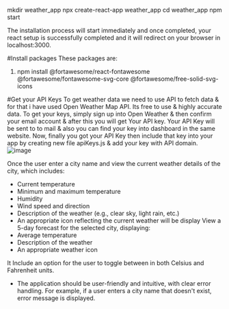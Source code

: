 
mkdir weather_app
npx create-react-app weather_app
cd weather_app
npm start

The installation process will start immediately and once completed, your react setup is successfully completed and it will redirect on your browser in localhost:3000.

#Install packages
These packages are:
1) npm install @fortawesome/react-fontawesome @fortawesome/fontawesome-svg-core @fortawesome/free-solid-svg-icons

#Get your API Keys
To get weather data we need to use API to fetch data & for that i have used Open Weather Map API. Its free to use & highly accurate data.
To get your keys, simply sign up into Open Weather & then confirm your email account & after this you will get Your API key. Your API Key will be sent to to mail & also you can find your key into dashboard in the same website.
Now, finally you got your API Key then include that key into your app by creating new file apiKeys.js & add your key with API domain.
![image](https://github.com/chaitra-k123/weatherapp_app/assets/52915210/7101d6e1-9a4b-4572-afba-dc7200c864bd)

Once the user enter a city name and view the current weather details of the city, which includes:
   - Current temperature
   - Minimum and maximum temperature
   - Humidity
   - Wind speed and direction
   - Description of the weather (e.g., clear sky, light rain, etc.)
   - An appropriate icon reflecting the current weather will be display
View a 5-day forecast for the selected city, displaying:
   - Average temperature
  - Description of the weather
- An appropriate weather icon

It Include an option for the user to toggle between  in both Celsius and Fahrenheit  units.
- The application should be user-friendly and intuitive, with clear error handling. 
For example, if a user enters a city name that doesn't exist, error message is displayed.


